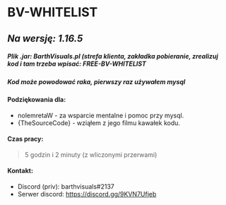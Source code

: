 # BV-WHITELIST
## _Na wersję: 1.16.5_
##### _Plik .jar: BarthVisuals.pl (strefa klienta, zakładka pobieranie, zrealizuj kod i tam trzeba wpisać: FREE-BV-WHITELIST_
##### _Kod może powodować raka, pierwszy raz używałem mysql_ #####

#### Podziękowania dla:
- nolemretaW - za wsparcie mentalne i pomoc przy mysql.
- {TheSourceCode} - wziąłem z jego filmu kawałek kodu.

#### Czas pracy:
> 5 godzin i 2 minuty (z wliczonymi przerwami)

#### Kontakt:
- Discord (priv): barthvisuals#2137
- Serwer discord: https://discord.gg/9KVN7Ufjeb